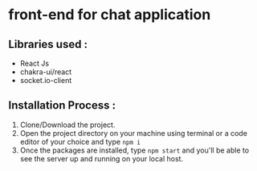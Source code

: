 # front-end for chat application
## Libraries used :
- React Js 
- chakra-ui/react
- socket.io-client

## Installation Process : 
1. Clone/Download the project.
2. Open the project directory on your machine using terminal or a code editor of your choice and type `npm i`
3. Once the packages are installed, type `npm start` and you'll be able to see the server up and running on your local host.
